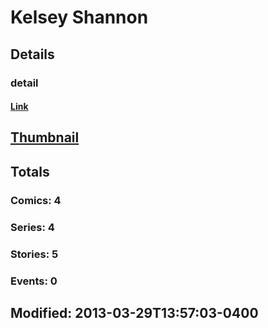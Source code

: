 # Kelsey  Shannon 
## Details
### detail
#### [Link](http://marvel.com/comics/creators/8881/kelsey_shannon?utm_campaign=apiRef&utm_source=225578a89fc76f3d20fbffda5d17a88d)
## [Thumbnail](http://i.annihil.us/u/prod/marvel/i/mg/b/40/image_not_available.jpg)
## Totals
### Comics: 4
### Series: 4
### Stories: 5
### Events: 0
## Modified: 2013-03-29T13:57:03-0400